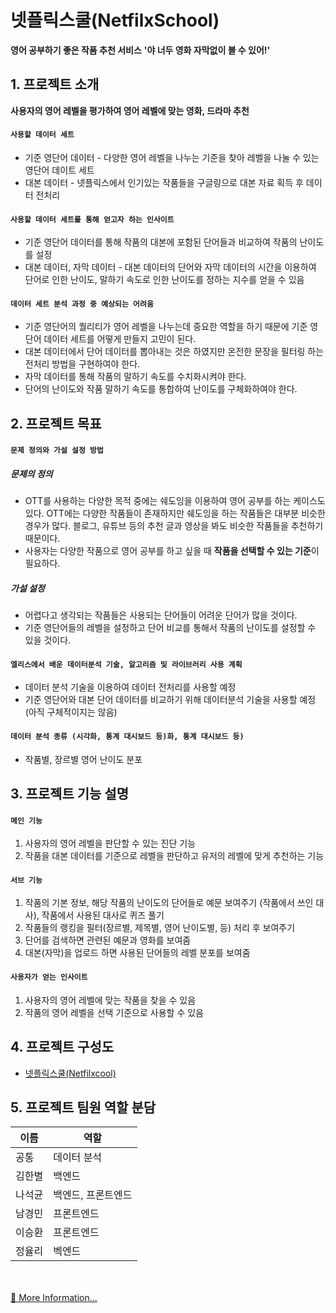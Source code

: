 # 넷플릭스쿨(NetfilxSchool) 
**영어 공부하기 좋은 작품 추천 서비스**
**'야 너두 영화 자막없이 볼 수 있어!'**

## 1. 프로젝트 소개
**사용자의 영어 레벨을 평가하여 영어 레벨에 맞는 영화, 드라마 추천**
#### **`사용할 데이터 세트`**
- 기준 영단어 데이터 - 다양한 영어 레벨을 나누는 기준을 찾아 레벨을 나눌 수 있는 영단어 데이트 세트
- 대본 데이터 - 넷플릭스에서 인기있는 작품들을 구글링으로 대본 자료 획득 후 데이터 전처리

#### **`사용할 데이터 세트를 통해 얻고자 하는 인사이트`**
- 기준 영단어 데이터를 통해 작품의 대본에 포함된 단어들과 비교하여 작품의 난이도를 설정
- 대본 데이터, 자막 데이터 - 대본 데이터의 단어와 자막 데이터의 시간을 이용하여 단어로 인한 난이도, 말하기 속도로 인한 난이도를 정하는 지수를 얻을 수 있음

#### **`데이터 세트 분석 과정 중 예상되는 어려움`**
- 기준 영단어의 퀄리티가 영어 레벨을 나누는데 중요한 역할을 하기 때문에 기준 영단어 데이터 세트를 어떻게 만들지 고민이 된다.
- 대본 데이터에서 단어 데이터를 뽑아내는 것은 하였지만 온전한 문장을 필터링 하는 전처리 방법을 구현하여야 한다.
- 자막 데이터를 통해 작품의 말하기 속도를 수치화시켜야 한다.
- 단어의 난이도와 작품 말하기 속도를 통합하여 난이도를 구체화하여야 한다.

## 2. 프로젝트 목표

#### **`문제 정의와 가설 설정 방법`**
##### 문제의 정의
- OTT를 사용하는 다양한 목적 중에는 쉐도잉을 이용하여 영어 공부를 하는 케이스도 있다. OTT에는 다양한 작품들이 존재하지만 쉐도잉을 하는 작품들은 대부분 비슷한 경우가 많다. 블로그, 유튜브 등의 추천 글과 영상을 봐도 비슷한 작품들을 추천하기 때문이다.
- 사용자는 다양한 작품으로 영어 공부를 하고 싶을 때 **작품을 선택할 수 있는 기준**이 필요하다.
##### 가설 설정
- 어렵다고 생각되는 작품들은 사용되는 단어들이 어려운 단어가 많을 것이다.
- 기준 영단어들의 레벨을 설정하고 단어 비교를 통해서 작품의 난이도를 설정할 수 있을 것이다.

#### **`엘리스에서 배운 데이터분석 기술, 알고리즘 및 라이브러리 사용 계획`**
- 데이터 분석 기술을 이용하여 데이터 전처리를 사용할 예정
- 기준 영단어와 대본 단어 데이터를 비교하기 위해 데이터분석 기술을 사용할 예정 (아직 구체적이지는 않음)

#### **`데이터 분석 종류 (시각화, 통계 대시보드 등)화, 통계 대시보드 등)`**
- 작품별, 장르별 영어 난이도 분포


## 3. 프로젝트 기능 설명

#### **`메인 기능`**
1. 사용자의 영어 레벨을 판단할 수 있는 진단 기능
2. 작품을 대본 데이터를 기준으로 레벨을 판단하고 유저의 레벨에 맞게 추천하는 기능

#### **`서브 기능`**
1. 작품의 기본 정보, 해당 작품의 난이도의 단어들로 예문 보여주기 (작품에서 쓰인 대사), 작품에서 사용된 대사로 퀴즈 풀기
2. 작품들의 랭킹을 필터(장르별, 제목별, 영어 난이도별, 등) 처리 후 보여주기
3. 단어를 검색하면 관련된 예문과 영화를 보여줌
4. 대본(자막)을 업로드 하면 사용된 단어들의 레벨 분포를 보여줌

#### **`사용자가 얻는 인사이트`**
1. 사용자의 영어 레벨에 맞는 작품을 찾을 수 있음
2. 작품의 영어 레벨을 선택 기준으로 사용할 수 있음

## 4. 프로젝트 구성도
  - [넷플릭스쿨(Netfilxcool)](https://www.figma.com/file/fBoa9oTAe5hDe3OP7Syfri/Untitled?node-id=0%3A1)

## 5. 프로젝트 팀원 역할 분담
| 이름 | 역할 |
| ------ | ------ |
| 공통 | 데이터 분석 |
| 김한별 | 백엔드|
| 나석균 | 백엔드, 프론트엔드|
| 남경민 | 프론트엔드|
| 이승환 | 프론트엔드|
| 정율리 | 벡엔드|

<br/><br/>
[:book: More Information...](https://github.com/yuliepie/netflixschool/wiki)

<!-- 
**멤버별 responsibility**

1. 팀장 

- 기획 단계: 구체적인 설계와 지표에 따른 프로젝트 제안서 작성
- 개발 단계: 팀원간의 일정 등 조율 + 프론트 or 백엔드 개발
- 수정 단계: 기획, 스크럼 진행, 코치님 피드백 반영해서 수정, 발표 준비

2. 프론트엔드 

- 기획 단계: 큰 주제에서 문제 해결 아이디어 도출, 데이터 수집, 와이어프레임 작성
- 개발 단계: 와이어프레임을 기반으로 구현, 데이터 처리 및 시각화 담당, UI 디자인 완성
- 수정 단계: 피드백 반영해서 프론트 디자인 수정

 3. 백엔드 & 데이터 담당  

- 기획 단계: 기획 데이터 분석을 통해 해결하고자 하는 문제를 정의
- 개발 단계: 웹 서버 사용자가 직접 백엔드에 저장할수 있는 기능 구현, 데이터 베이스 구축 및 API 활용, 데이터 분석 개념 총동원하기
- 수정 단계: 코치님 피드백 반영해서 분석/ 시각화 방식 수정

## 6. 버전
  - 프로젝트의 버전 기입

## 7. FAQ
  - 자주 받는 질문 정리
-->
